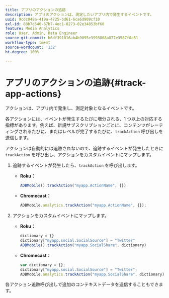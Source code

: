 ```yaml
---
title: アプリのアクションの追跡
description: アプリのアクションは、測定したいアプリ内で発生するイベントです。
uuid: 9cdc048a-419a-4725-bd61-6ca6d909cf10
exl-id: 88b7d540-67b7-4ec1-8273-02e34853bf60
feature: Media Analytics
role: User, Admin, Data Engineer
source-git-commit: b6df391016ab4b9095e3993808a877e3587f0a51
workflow-type: tm+mt
source-wordcount: '132'
ht-degree: 100%

---
```


# アプリのアクションの追跡{#track-app-actions}

アクションは、アプリ内で発生し、測定対象となるイベントです。

各アクションには、イベントが発生するたびに増分される、1 つ以上の対応する指標があります。例えば、新規サブスクリプションごとに、コンテンツがレーティングされるたびに、またはレベルが完了するたびに、`trackAction` 呼び出しを送信します。

アクションは自動的には追跡されないので、追跡するイベントが発生したときに `trackAction` を呼び出し、アクションをカスタムイベントにマップします。

1. 追跡するイベントが発生したら、`trackAction` を呼び出します。

   * **Roku：**

      ```js
      ADBMobile().trackAction("myapp.ActionName", {})
      ```

   * **Chromecast：**

      ```js
      ADBMobile.analytics.trackAction("myapp.ActionName", {});
      ```

1. アクションをカスタムイベントにマップします。

   * **Roku：**

      ```js
      dictionary = {} 
      dictionary["myapp.social.SocialSource"] = "Twitter"  
      ADBMobile().trackAction("myapp.SocialShare", dictionary)
      ```

   * **Chromecast：**

      ```js
      var dictionary = {}; 
      dictionary["myapp.social.SocialSource"] = "Twitter"; 
      ADBMobile.analytics.trackAction("myapp.SocialShare", dictionary);
      ```

各アクション追跡呼び出しで追加のコンテキストデータを送信することもできます。
